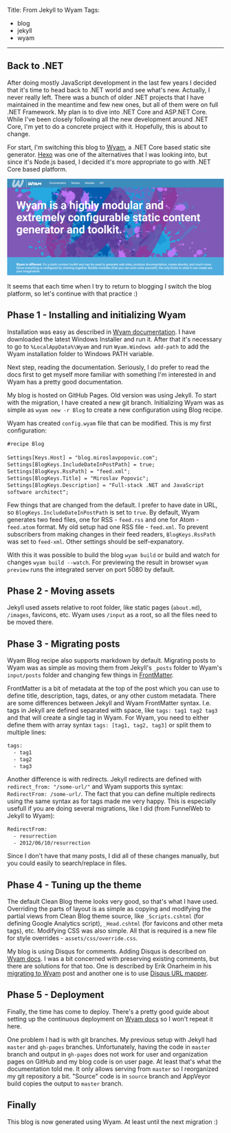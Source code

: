 Title: From Jekyll to Wyam
Tags:
  - blog
  - jekyll
  - wyam
---

## Back to .NET

After doing mostly JavaScript development in the last few years I decided that it's time to head back to .NET world and see what's new. Actually, I never really left. There was a bunch of older .NET projects that I have maintained in the meantime and few new ones, but all of them were on full .NET Framework. My plan is to dive into .NET Core and ASP.NET Core. While I've been closely following all the new development around .NET Core, I'm yet to do a concrete project with it. Hopefully, this is about to change.

For start, I'm switching this blog to [Wyam](https://wyam.io/), a .NET Core based static site generator. [Hexo](https://hexo.io/) was one of the alternatives that I was looking into, but since it's Node.js based, I decided it's more appropriate to go with .NET Core based platform.

![Wyam](/images/2017-07-wyam.png)

It seems that each time when I try to return to blogging I switch the blog platform, so let's continue with that practice :)

## Phase 1 - Installing and initializing Wyam

Installation was easy as described in [Wyam documentation](https://wyam.io/docs/usage/obtaining). I have downloaded the latest  Windows Installer and run it. After that it's necessary to go to `%LocalAppData%\Wyam` and run `Wyam.Windows add-path` to add the Wyam installation folder to Windows PATH variable.

Next step, reading the documentation. Seriously, I do prefer to read the docs first to get myself more familiar with something I'm interested in and Wyam has a pretty good documentation.

My blog is hosted on GitHub Pages. Old version was using Jekyll. To start with the migration, I have created a new git branch. Initializing Wyam was as simple as `wyam new -r Blog` to create a new configuration using Blog recipe.

Wyam has created `config.wyam` file that can be modified. This is my first configuration:

```
#recipe Blog

Settings[Keys.Host] = "blog.miroslavpopovic.com";
Settings[BlogKeys.IncludeDateInPostPath] = true;
Settings[BlogKeys.RssPath] = "feed.xml";
Settings[BlogKeys.Title] = "Miroslav Popovic";
Settings[BlogKeys.Description] = "Full-stack .NET and JavaScript software architect";
```

Few things that are changed from the default. I prefer to have date in URL, so `BlogKeys.IncludeDateInPostPath` is set to `true`. By default, Wyam generates two feed files, one for RSS - `feed.rss` and one for Atom - `feed.atom` format. My old setup had one RSS file - `feed.xml`. To prevent subscribers from making changes in their feed readers, `BlogKeys.RssPath` was set to `feed-xml`. Other settings should be self-expanatory.

With this it was possible to build the blog `wyam build` or build and watch for changes `wyam build --watch`. For previewing the result in browser `wyam preview` runs the integrated server on port 5080 by default.

## Phase 2 - Moving assets

Jekyll used assets relative to root folder, like static pages (`about.md`), `/images`, favicons, etc. Wyam uses `/input` as a root, so all the files need to be moved there.

## Phase 3 - Migrating posts

Wyam Blog recipe also supports markdown by default. Migrating posts to Wyam was as simple as moving them from Jekyll's `_posts` folder to Wyam's `input/posts` folder and changing few things in [FrontMatter](https://wyam.io/docs/concepts/metadata#front-matter).

FrontMatter is a bit of metadata at the top of the post which you can use to define title, description, tags, dates, or any other custom metadata. There are some differences between Jekyll and Wyam FrontMatter syntax. I.e. tags in Jekyll are defined separated with space, like `tags: tag1 tag2 tag3` and that will create a single tag in Wyam. For Wyam, you need to either define them with array syntax `tags: [tag1, tag2, tag3]` or split them to multiple lines:

```
tags:
  - tag1
  - tag2
  - tag3
```

Another difference is with redirects. Jekyll redirects are defined with `redirect_from: "/some-url/"` and Wyam supports this syntax: `RedirectFrom: /some-url/`. The fact that you can define multiple redirects using the same syntax as for tags made me very happy. This is especially usefull if you are doing several migrations, like I did (from FunnelWeb to Jekyll to Wyam):

```
RedirectFrom:
  - resurrection
  - 2012/06/10/resurrection
```

Since I don't have that many posts, I did all of these changes manually, but you could easily to search/replace in files.

## Phase 4 - Tuning up the theme

The default Clean Blog theme looks very good, so that's what I have used. Overriding the parts of layout is as simple as copying and modifying the partial views from Clean Blog theme source, like `_Scripts.cshtml` (for defining Google Analytics script), `_Head.cshtml` (for favicons and other meta tags), etc. Modifying CSS was also simple. All that is required is a new file for style overrides - `assets/css/override.css`.

My blog is using Disqus for comments. Adding Disqus is described on [Wyam docs](https://wyam.io/recipes/blog/themes/cleanblog). I was a bit concerned with preserving existing comments, but there are solutions for that too. One is described by Erik Onarheim in his [migrating to Wyam](https://erikonarheim.com/posts/using-wyam-blog#customizing-wyam-with-disqus) post and another one is to use [Disqus URL mapper](https://help.disqus.com/customer/portal/articles/912757-url-mapper).

## Phase 5 - Deployment

Finally, the time has come to deploy. There's a pretty good guide about setting up the continuous deployment on [Wyam docs](https://wyam.io/docs/deployment/appveyor) so I won't repeat it here.

One problem I had is with git branches. My previous setup with Jekyll had `master` and `gh-pages` branches. Unfortunately, having the code in `master` branch and output in `gh-pages` does not work for user and organization pages on GitHub and my blog code is on user page. At least that's what the documentation told me. It only allows serving from `master` so I reorganized my git repository a bit. "Source" code is in `source` branch and AppVeyor build copies the output to `master` branch.

## Finally

This blog is now generated using Wyam. At least until the next migration :)
